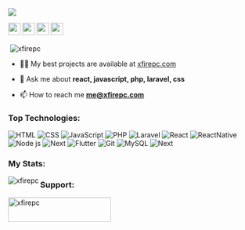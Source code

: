 <a href="https://www.twitter.com/xfirepc">
  <img src="https://media.licdn.com/dms/image/v2/D4E16AQF8TaB1XaObuw/profile-displaybackgroundimage-shrink_350_1400/profile-displaybackgroundimage-shrink_350_1400/0/1673846450113?e=1750291200&v=beta&t=sTtcFxdsFDkK8OZyXZbSkuSaumNyeAvtYHjbArXAF0c"></a> 
<p>
  <a href="https://www.twitter.com/xfirepc">
  <img src="https://img.shields.io/badge/twitter-%231DA1F2.svg?&style=for-the-badge&logo=twitter&logoColor=white" height=25></a> 
  <a href="https://www.linkedin.com/in/xfirepc">
  <img src="https://img.shields.io/badge/linkedin-%230077B5.svg?&style=for-the-badge&logo=linkedin&logoColor=white" height=25></a>
  <a href="https://www.instagram.com/xfirepc/">
  <img src="https://img.shields.io/badge/instagram-%23E4405F.svg?&style=for-the-badge&logo=instagram&logoColor=white" height=25></a> 
  <a href="https://www.youtube.com/channel/UC33vfYvJK2BRd3IRm_FutvQ">
  <img src="https://img.shields.io/badge/youtubE-%23ff0300.svg?&style=for-the-badge&logo=YOUTUBE&logoColor=white" height=25></a> 
</p>

<p>&nbsp;<img align="center" src="https://xfire-stats.vercel.app/api?username=xfirepc&theme=nord&show_icons=true&locale=en" alt="xfirepc" /></p>


- 👨‍💻 My best projects are available at [xfirepc.com](xfirepc.com)

- 💬 Ask me about **react, javascript, php, laravel, css**

- 📫 How to reach me **me@xfirepc.com**


<h3 align="left">Top Technologies:</h3>

![HTML](https://img.shields.io/badge/HTML5-E34F26?style=for-the-badge&logo=html5&logoColor=white) 
![CSS](https://img.shields.io/badge/CSS3-1572B6?style=for-the-badge&logo=css3&logoColor=white) 
![JavaScript](https://img.shields.io/badge/JavaScript-323330?style=for-the-badge&logo=javascript&logoColor=F7DF1E) 
![PHP](https://img.shields.io/badge/php-7377ae?style=for-the-badge&logo=php&logoColor=fff) 
![Laravel](https://img.shields.io/badge/laravel-f9332a?style=for-the-badge&logo=laravel&logoColor=white) 
![React](https://img.shields.io/badge/React-20232A?style=for-the-badge&logo=react&logoColor=61DAFB) 
![ReactNative](https://img.shields.io/badge/React--Native-61DAFB?style=for-the-badge&logo=react&logoColor=20232A) 
![Node js](https://img.shields.io/badge/Node.js-339933?style=for-the-badge&logo=nodedotjs&logoColor=white) 
![Next](https://img.shields.io/badge/next.js-000000?style=for-the-badge&logo=nextdotjs&logoColor=white) 
![Flutter](https://img.shields.io/badge/flutter-38b9f5?style=for-the-badge&logo=flutter&logoColor=white) 
![Git](https://img.shields.io/badge/Git-F05032?style=for-the-badge&logo=git&logoColor=fff) 
![MySQL](https://img.shields.io/badge/mysql-42749a?style=for-the-badge&logo=mysql&logoColor=ee8f1f) 
![Next](https://img.shields.io/badge/unity-000000?style=for-the-badge&logo=unity&logoColor=white) 


<h3 align="left">My Stats:</h3>
<p><img align="left" src="https://xfire-stats.vercel.app/api/top-langs?username=xfirepc&theme=nord&show_icons=true&locale=en&layout=compact" alt="xfirepc" /></p>
<h3 align="left">Support:</h3>
<p><a href="https://ko-fi.com/xfirepc"> <img align="left" src="https://cdn.ko-fi.com/cdn/kofi3.png?v=3" height="50" width="210" alt="xfirepc" /></a></p><br><br>
